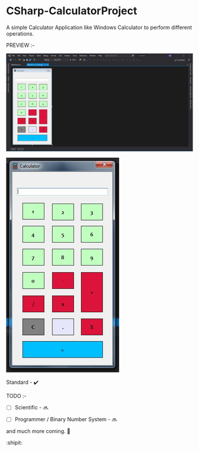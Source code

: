 # CSharp-CalculatorProject
A simple Calculator Application like Windows Calculator to perform different operations.


PREVIEW :-

![](Images/calculatorVS.JPG)

![](Images/calculatorMain.JPG)


Standard - :heavy_check_mark:

TODO :-

- [ ] Scientific - :soon:

- [ ] Programmer / Binary Number System - :soon:

and much more coming. :eyes:

:shipit:

